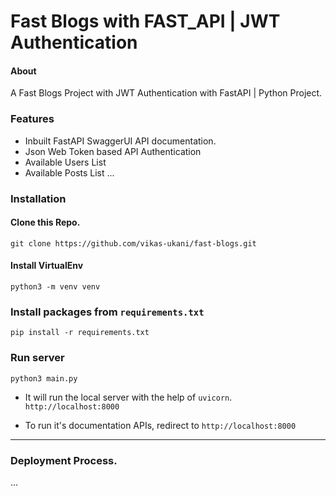 # Fast Blogs with FAST_API | JWT Authentication

#### About
A Fast Blogs Project with JWT Authentication with FastAPI | Python Project.


### Features
- Inbuilt FastAPI SwaggerUI API documentation.
- Json Web Token based API Authentication
- Available Users List
- Available Posts List
... 

### Installation

#### Clone this Repo.
```
git clone https://github.com/vikas-ukani/fast-blogs.git
```

#### Install VirtualEnv
```
python3 -m venv venv
```

### Install packages from `requirements.txt`
```
pip install -r requirements.txt
```

### Run server
```
python3 main.py
```
- It will run the local server with the help of `uvicorn`.
`http://localhost:8000`

- To run it's documentation APIs, redirect to `http://localhost:8000`
--- 

### Deployment Process.
...